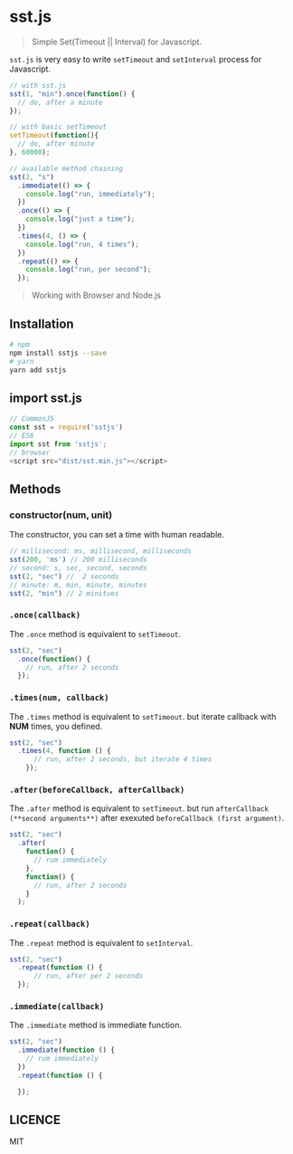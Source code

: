 # sst.js

> Simple Set(Timeout || Interval) for Javascript.

`sst.js` is very easy to write `setTimeout` and `setInterval` process for Javascript.

```javascript
// with sst.js
sst(1, "min").once(function() {
  // do, after a minute
});

// with basic setTimeout
setTimeout(function(){
  // do, after minute
}, 60000);
```
```javascript
// available method chaining
sst(2, "s")
  .immediate(() => {
    console.log("run, immediately");
  })
  .once(() => {
    console.log("just a time");
  })
  .times(4, () => {
    console.log("run, 4 times");
  })
  .repeat(() => {
    console.log("run, per second");
  });
```

> Working with Browser and Node.js

## Installation

```bash
# npm
npm install sstjs --save
# yarn
yarn add sstjs
```

## import sst.js

```javascript
// CommonJS
const sst = require('sstjs')
// ES6
import sst from 'sstjs';
// browser
<script src="dist/sst.min.js"></script>
```

## Methods

### constructor(num, unit)

The constructor, you can set a time with human readable.

```javascript
// millisecond: ms, millisecond, milliseconds
sst(200, 'ms') // 200 milliseconds
// second: s, sec, second, seconds
sst(2, "sec") //  2 seconds
// minute: m, min, minute, minutes
sst(2, "min") // 2 minitues
```

### `.once(callback)`

The `.once` method is equivalent to `setTimeout`.

```javascript
sst(2, "sec")
  .once(function() {
    // run, after 2 seconds
  });
```

### `.times(num, callback)`

The `.times` method is equivalent to `setTimeout`. but iterate callback with **NUM** times, you defined.

```javascript
sst(2, "sec")
  .times(4, function () {
      // run, after 2 seconds, but iterate 4 times
    });
```

### `.after(beforeCallback, afterCallback)`

The `.after` method is equivalent to `setTimeout`. but run `afterCallback (**second arguments**)` after exexuted `beforeCallback (first argument)`.

```javascript
sst(2, "sec")
  .after(
    function() {
      // rum immediately
    },
    function() {
      // run, after 2 seconds
    }
  );
```

### `.repeat(callback)`

The `.repeat` method is equivalent to `setInterval`.

```javascript
sst(2, "sec")
  .repeat(function () {
      // run, after per 2 seconds
  });
```

### `.immediate(callback)`

The `.immediate` method is immediate function.

```javascript
sst(2, "sec")
  .immediate(function () {
    // rum immediately
  })
  .repeat(function () {

  });
```

## LICENCE

MIT
